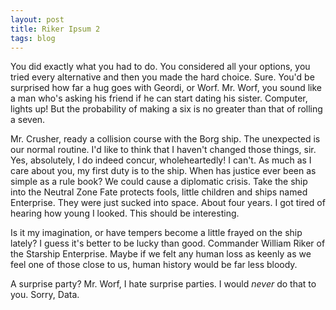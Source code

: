 ```yaml
---
layout: post
title: Riker Ipsum 2
tags: blog
---
```


You did exactly what you had to do. You considered all your options, you tried every alternative and then you made the hard choice. Sure. You'd be surprised how far a hug goes with Geordi, or Worf. Mr. Worf, you sound like a man who's asking his friend if he can start dating his sister. Computer, lights up! But the probability of making a six is no greater than that of rolling a seven. 

Mr. Crusher, ready a collision course with the Borg ship. The unexpected is our normal routine. I'd like to think that I haven't changed those things, sir. Yes, absolutely, I do indeed concur, wholeheartedly! I can't. As much as I care about you, my first duty is to the ship. When has justice ever been as simple as a rule book? We could cause a diplomatic crisis. Take the ship into the Neutral Zone Fate protects fools, little children and ships named Enterprise. They were just sucked into space. About four years. I got tired of hearing how young I looked. This should be interesting. 

Is it my imagination, or have tempers become a little frayed on the ship lately? I guess it's better to be lucky than good. Commander William Riker of the Starship Enterprise. Maybe if we felt any human loss as keenly as we feel one of those close to us, human history would be far less bloody. 

A surprise party? Mr. Worf, I hate surprise parties. I would *never* do that to you. Sorry, Data.